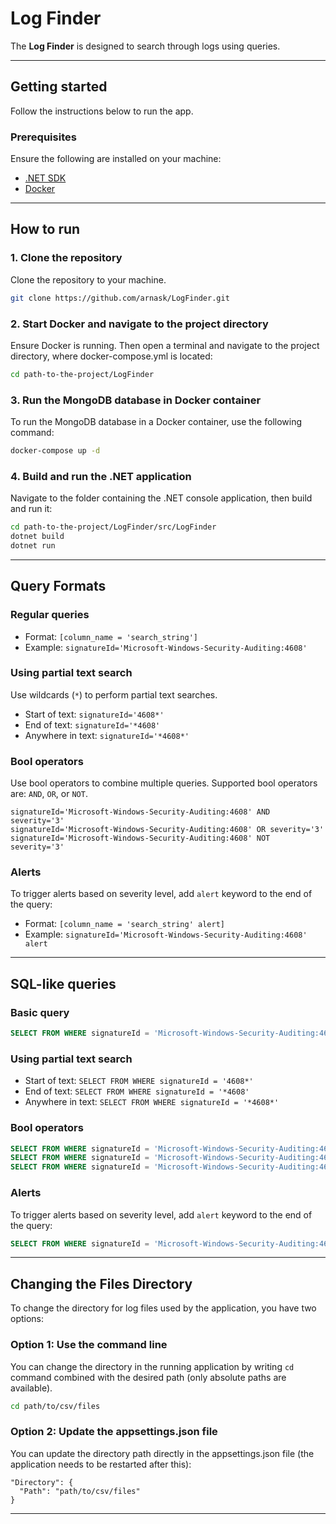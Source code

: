 # Log Finder
The **Log Finder** is designed to search through logs using queries.

---

## Getting started

Follow the instructions below to run the app.

### Prerequisites

Ensure the following are installed on your machine:

- [.NET SDK](https://dotnet.microsoft.com/download)
- [Docker](https://www.docker.com/get-started)

---

## How to run

### 1. Clone the repository

Clone the repository to your machine.

```bash
git clone https://github.com/arnask/LogFinder.git
```

### 2. Start Docker and navigate to the project directory

Ensure Docker is running. Then open a terminal and navigate to the project directory, where docker-compose.yml is located:

```bash
cd path-to-the-project/LogFinder
```

### 3. Run the MongoDB database in Docker container

To run the MongoDB database in a Docker container, use the following command:

```bash
docker-compose up -d
```

### 4. Build and run the .NET application

Navigate to the folder containing the .NET console application, then build and run it:

```bash
cd path-to-the-project/LogFinder/src/LogFinder
dotnet build
dotnet run
```
---

## Query Formats

### Regular queries
- Format: `[column_name = 'search_string']`
- Example: `signatureId='Microsoft-Windows-Security-Auditing:4608'`

### Using partial text search
Use wildcards (`*`) to perform partial text searches.

- Start of text: `signatureId='4608*'`
- End of text: `signatureId='*4608'`
- Anywhere in text: `signatureId='*4608*'`

### Bool operators
Use bool operators to combine multiple queries. Supported bool operators are: `AND`, `OR`, or `NOT`.

  ```
  signatureId='Microsoft-Windows-Security-Auditing:4608' AND severity='3'
  signatureId='Microsoft-Windows-Security-Auditing:4608' OR severity='3'
  signatureId='Microsoft-Windows-Security-Auditing:4608' NOT severity='3'
  ```

### Alerts
To trigger alerts based on severity level, add `alert` keyword to the end of the query:

- Format: `[column_name = 'search_string' alert]`
- Example: `signatureId='Microsoft-Windows-Security-Auditing:4608' alert`

---

## SQL-like queries

### Basic query

```sql
SELECT FROM WHERE signatureId = 'Microsoft-Windows-Security-Auditing:4608'
```

### Using partial text search
- Start of text: `SELECT FROM WHERE signatureId = '4608*'`
- End of text: `SELECT FROM WHERE signatureId = '*4608'`
- Anywhere in text: `SELECT FROM WHERE signatureId = '*4608*'`

### Bool operators

```sql
SELECT FROM WHERE signatureId = 'Microsoft-Windows-Security-Auditing:4608' AND severity = '3'
SELECT FROM WHERE signatureId = 'Microsoft-Windows-Security-Auditing:4608' OR severity = '3'
SELECT FROM WHERE signatureId = 'Microsoft-Windows-Security-Auditing:4608' NOT severity = '3'
```

### Alerts
To trigger alerts based on severity level, add `alert` keyword to the end of the query:

```sql
SELECT FROM WHERE signatureId = 'Microsoft-Windows-Security-Auditing:4608' alert
```

---


## Changing the Files Directory

To change the directory for log files used by the application, you have two options:

### Option 1: Use the command line
You can change the directory in the running application by writing `cd` command combined with the desired path (only absolute paths are available).

```bash
cd path/to/csv/files
```
### Option 2: Update the appsettings.json file
You can update the directory path directly in the appsettings.json file (the application needs to be restarted after this):

```
"Directory": {
  "Path": "path/to/csv/files"
}
```
---
